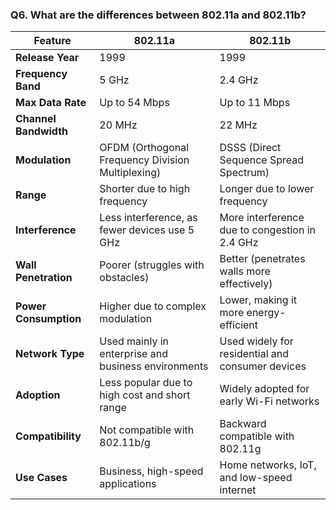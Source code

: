 ### Q6. What are the differences between 802.11a and 802.11b? 
| Feature               | 802.11a                                     | 802.11b                                     |
|----------------------|------------------------------------------|------------------------------------------|
| **Release Year**     | 1999                                     | 1999                                     |
| **Frequency Band**   | 5 GHz                                    | 2.4 GHz                                  |
| **Max Data Rate**    | Up to 54 Mbps                            | Up to 11 Mbps                            |
| **Channel Bandwidth**| 20 MHz                                   | 22 MHz                                   |
| **Modulation**       | OFDM (Orthogonal Frequency Division Multiplexing) | DSSS (Direct Sequence Spread Spectrum) |
| **Range**           | Shorter due to high frequency            | Longer due to lower frequency           |
| **Interference**    | Less interference, as fewer devices use 5 GHz | More interference due to congestion in 2.4 GHz |
| **Wall Penetration** | Poorer (struggles with obstacles)       | Better (penetrates walls more effectively) |
| **Power Consumption**| Higher due to complex modulation        | Lower, making it more energy-efficient |
| **Network Type**     | Used mainly in enterprise and business environments | Used widely for residential and consumer devices |
| **Adoption**        | Less popular due to high cost and short range | Widely adopted for early Wi-Fi networks |
| **Compatibility**    | Not compatible with 802.11b/g           | Backward compatible with 802.11g |
| **Use Cases**       | Business, high-speed applications       | Home networks, IoT, and low-speed internet |
